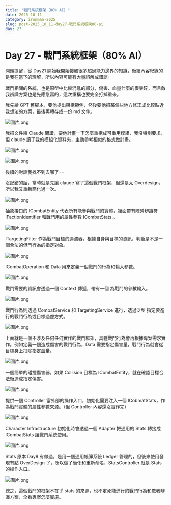 ```yaml
---
title: "戰鬥系統框架（80% AI）"
date: 2025-10-11
category: ironman-2025
slug: post-2025_10_11-day27-戰鬥系統框架80-ai
day: 27
---
```


# Day 27  - 戰鬥系統框架（80% AI）


開頭提醒，從 Day21 開始我開始接觸很多超過能力邊界的知識，後續內容紀錄的是我在當下的理解，所以內容可能有大量誤解或錯誤。

戰鬥相關的系統，也是原型中比較混亂的部分，傷害、血量什麼的很零碎，而且敵我辨識方案也是先應急寫的，這次重構也要完全打掉重來。

我先給 GPT 舊腳本，要他提出架構範例，然後要他把某個些地方修正成比較貼近我想法的方案，最後再轉存成一份 md 文件。

![圖片.png](https://raw.githubusercontent.com/angus945/ithelp-2025ironman-posts/refs/heads/main/Publish/day-27_2025-10-11/images/image_1.png)

我把文件給 Claude 閱讀，要他計畫一下怎麼重構成可重用模組，我沒特別要求，但 claude 讀了我的模組化資料夾，主動參考相似的格式做計畫。

![圖片.png](https://raw.githubusercontent.com/angus945/ithelp-2025ironman-posts/refs/heads/main/Publish/day-27_2025-10-11/images/image_2.png)

![圖片.png](https://raw.githubusercontent.com/angus945/ithelp-2025ironman-posts/refs/heads/main/Publish/day-27_2025-10-11/images/image_3.png)

後續的對話我找不到去哪了==

沒記錯的話，當時就是先讓 claude 寫了這個戰鬥框架，但還是太 Overdesign，所以我又重新簡化過一次。

![圖片.png](https://raw.githubusercontent.com/angus945/ithelp-2025ironman-posts/refs/heads/main/Publish/day-27_2025-10-11/images/image_4.png)

抽象接口的 ICombatEntity 代表所有能參與戰鬥的實體，裡面帶有陣營辨識符 IFactionIdentifier 和戰鬥用的屬性參數 ICombatStats 。

![圖片.png](https://raw.githubusercontent.com/angus945/ithelp-2025ironman-posts/refs/heads/main/Publish/day-27_2025-10-11/images/image_5.png)

ITargetingFilter 作為戰鬥目標的過濾器，根據自身與目標的資訊，判斷是不是一個合法的但鬥行為的指定對象。

![圖片.png](https://raw.githubusercontent.com/angus945/ithelp-2025ironman-posts/refs/heads/main/Publish/day-27_2025-10-11/images/image_6.png)

ICombatOperation 和 Data 用來定義一個戰鬥的行為和輸入參數。

![圖片.png](https://raw.githubusercontent.com/angus945/ithelp-2025ironman-posts/refs/heads/main/Publish/day-27_2025-10-11/images/image_7.png)

戰鬥需要的資訊會透過一個 Context 傳遞，帶有一個 <T> 為戰鬥的參數輸入。

![圖片.png](https://raw.githubusercontent.com/angus945/ithelp-2025ironman-posts/refs/heads/main/Publish/day-27_2025-10-11/images/image_8.png)

戰鬥行為則透過 CombatService 和 TargetingService 進行，透過泛型 <T> 指定要進行的戰鬥行為或目標過慮方式。

![圖片.png](https://raw.githubusercontent.com/angus945/ithelp-2025ironman-posts/refs/heads/main/Publish/day-27_2025-10-11/images/image_9.png)

上面就是一個不涉及任何任何實作的戰鬥框架，具體戰鬥行為會再根據專案需求實作。例如定義一個造成傷害的戰鬥行為，Data 需要指定傷害量，戰鬥行為就會從目標身上扣除指定血量。

![圖片.png](https://raw.githubusercontent.com/angus945/ithelp-2025ironman-posts/refs/heads/main/Publish/day-27_2025-10-11/images/image_10.png)

一個簡單的碰撞傷害器，如果 Collision 目標為 ICombatEntity，就在確認目標合法後造成指定傷害。

![圖片.png](https://raw.githubusercontent.com/angus945/ithelp-2025ironman-posts/refs/heads/main/Publish/day-27_2025-10-11/images/image_11.png)

提供一個 Controller 當外部的操作入口，初始化需要注入一個 ICobmatStats，作為戰鬥實體的屬性參數來源。（但 Controller 內容還沒實作完）

![圖片.png](https://raw.githubusercontent.com/angus945/ithelp-2025ironman-posts/refs/heads/main/Publish/day-27_2025-10-11/images/image_12.png)

Character Infrastructure 初始化時會透過一個 Adapter 把通用的 Stats 轉接成 ICombatStats 讓戰鬥系統使用。

![圖片.png](https://raw.githubusercontent.com/angus945/ithelp-2025ironman-posts/refs/heads/main/Publish/day-27_2025-10-11/images/image_13.png)

Stats  原本 Day8 有做過，是用一個通用帳簿系統 Ledger 管理的，但後來使用發現有點 OverDesign 了，所以做了簡化和重新命名，StatsController 就是 Stats 的操作入口。

![圖片.png](https://raw.githubusercontent.com/angus945/ithelp-2025ironman-posts/refs/heads/main/Publish/day-27_2025-10-11/images/image_14.png)

總之，這個戰鬥的框架不在乎 stats 的來源，也不定死能進行的戰鬥行為和敵我辨識方案，全看專案怎麼實施。